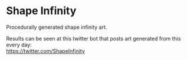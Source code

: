 # Shape Infinity
Procedurally generated shape infinity art.

Results can be seen at this twitter bot that posts art generated from this every day:  
https://twitter.com/ShapeInfinity
